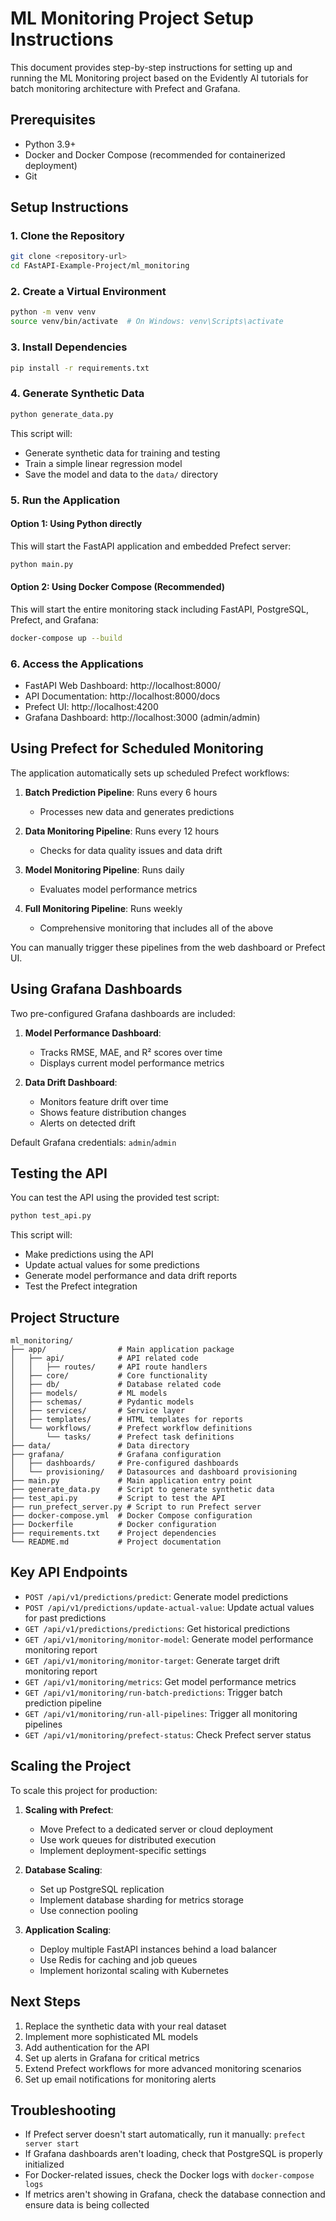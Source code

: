 # ML Monitoring Project Setup Instructions

This document provides step-by-step instructions for setting up and running the ML Monitoring project based on the Evidently AI tutorials for batch monitoring architecture with Prefect and Grafana.

## Prerequisites

- Python 3.9+
- Docker and Docker Compose (recommended for containerized deployment)
- Git

## Setup Instructions

### 1. Clone the Repository

```bash
git clone <repository-url>
cd FAstAPI-Example-Project/ml_monitoring
```

### 2. Create a Virtual Environment

```bash
python -m venv venv
source venv/bin/activate  # On Windows: venv\Scripts\activate
```

### 3. Install Dependencies

```bash
pip install -r requirements.txt
```

### 4. Generate Synthetic Data

```bash
python generate_data.py
```

This script will:
- Generate synthetic data for training and testing
- Train a simple linear regression model
- Save the model and data to the `data/` directory

### 5. Run the Application

#### Option 1: Using Python directly

This will start the FastAPI application and embedded Prefect server:

```bash
python main.py
```

#### Option 2: Using Docker Compose (Recommended)

This will start the entire monitoring stack including FastAPI, PostgreSQL, Prefect, and Grafana:

```bash
docker-compose up --build
```

### 6. Access the Applications

- FastAPI Web Dashboard: http://localhost:8000/
- API Documentation: http://localhost:8000/docs
- Prefect UI: http://localhost:4200
- Grafana Dashboard: http://localhost:3000 (admin/admin)

## Using Prefect for Scheduled Monitoring

The application automatically sets up scheduled Prefect workflows:

1. **Batch Prediction Pipeline**: Runs every 6 hours
   - Processes new data and generates predictions
   
2. **Data Monitoring Pipeline**: Runs every 12 hours
   - Checks for data quality issues and data drift
   
3. **Model Monitoring Pipeline**: Runs daily
   - Evaluates model performance metrics
   
4. **Full Monitoring Pipeline**: Runs weekly
   - Comprehensive monitoring that includes all of the above

You can manually trigger these pipelines from the web dashboard or Prefect UI.

## Using Grafana Dashboards

Two pre-configured Grafana dashboards are included:

1. **Model Performance Dashboard**:
   - Tracks RMSE, MAE, and R² scores over time
   - Displays current model performance metrics

2. **Data Drift Dashboard**:
   - Monitors feature drift over time
   - Shows feature distribution changes
   - Alerts on detected drift

Default Grafana credentials: `admin`/`admin`

## Testing the API

You can test the API using the provided test script:

```bash
python test_api.py
```

This script will:
- Make predictions using the API
- Update actual values for some predictions
- Generate model performance and data drift reports
- Test the Prefect integration

## Project Structure

```
ml_monitoring/
├── app/                # Main application package
│   ├── api/            # API related code
│   │   ├── routes/     # API route handlers
│   ├── core/           # Core functionality
│   ├── db/             # Database related code
│   ├── models/         # ML models
│   ├── schemas/        # Pydantic models
│   ├── services/       # Service layer
│   ├── templates/      # HTML templates for reports
│   └── workflows/      # Prefect workflow definitions
│       └── tasks/      # Prefect task definitions
├── data/               # Data directory
├── grafana/            # Grafana configuration
│   ├── dashboards/     # Pre-configured dashboards
│   └── provisioning/   # Datasources and dashboard provisioning
├── main.py             # Main application entry point
├── generate_data.py    # Script to generate synthetic data
├── test_api.py         # Script to test the API
├── run_prefect_server.py # Script to run Prefect server
├── docker-compose.yml  # Docker Compose configuration
├── Dockerfile          # Docker configuration
├── requirements.txt    # Project dependencies
└── README.md           # Project documentation
```

## Key API Endpoints

- `POST /api/v1/predictions/predict`: Generate model predictions
- `POST /api/v1/predictions/update-actual-value`: Update actual values for past predictions
- `GET /api/v1/predictions/predictions`: Get historical predictions
- `GET /api/v1/monitoring/monitor-model`: Generate model performance monitoring report
- `GET /api/v1/monitoring/monitor-target`: Generate target drift monitoring report
- `GET /api/v1/monitoring/metrics`: Get model performance metrics
- `GET /api/v1/monitoring/run-batch-predictions`: Trigger batch prediction pipeline
- `GET /api/v1/monitoring/run-all-pipelines`: Trigger all monitoring pipelines
- `GET /api/v1/monitoring/prefect-status`: Check Prefect server status

## Scaling the Project

To scale this project for production:

1. **Scaling with Prefect**:
   - Move Prefect to a dedicated server or cloud deployment
   - Use work queues for distributed execution
   - Implement deployment-specific settings

2. **Database Scaling**:
   - Set up PostgreSQL replication
   - Implement database sharding for metrics storage
   - Use connection pooling

3. **Application Scaling**:
   - Deploy multiple FastAPI instances behind a load balancer
   - Use Redis for caching and job queues
   - Implement horizontal scaling with Kubernetes

## Next Steps

1. Replace the synthetic data with your real dataset
2. Implement more sophisticated ML models
3. Add authentication for the API
4. Set up alerts in Grafana for critical metrics
5. Extend Prefect workflows for more advanced monitoring scenarios
6. Set up email notifications for monitoring alerts

## Troubleshooting

- If Prefect server doesn't start automatically, run it manually: `prefect server start`
- If Grafana dashboards aren't loading, check that PostgreSQL is properly initialized
- For Docker-related issues, check the Docker logs with `docker-compose logs`
- If metrics aren't showing in Grafana, check the database connection and ensure data is being collected